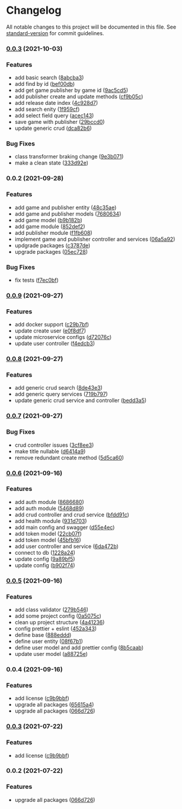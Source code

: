 # Changelog

All notable changes to this project will be documented in this file. See [standard-version](https://github.com/conventional-changelog/standard-version) for commit guidelines.

### [0.0.3](https://github.com/MRdevX/miniature-game-ms/compare/v0.0.2...v0.0.3) (2021-10-03)


### Features

* add basic search ([8abcba3](https://github.com/MRdevX/miniature-game-ms/commit/8abcba39c667f60d8c196d466b18d257b2b9ad7a))
* add find by id ([bef00db](https://github.com/MRdevX/miniature-game-ms/commit/bef00db94cce3d54e07f60d015e32d6071ba9839))
* add get game publisher by game id ([9ac5cd5](https://github.com/MRdevX/miniature-game-ms/commit/9ac5cd51e5e1ca61ef735709d77ced42e11204cb))
* add publisher create and update methods ([cf9b05c](https://github.com/MRdevX/miniature-game-ms/commit/cf9b05c39152f842bee5cac1a8e4f3ea561b31e5))
* add release date index ([4c928d7](https://github.com/MRdevX/miniature-game-ms/commit/4c928d725748ee975241e815c44b9080b0fa2c94))
* add search enity ([1f959cf](https://github.com/MRdevX/miniature-game-ms/commit/1f959cf817b218524e990ecda610d792ef4386db))
* add select field query ([acec143](https://github.com/MRdevX/miniature-game-ms/commit/acec14321c9aec124671c86cf5685d82d285ddda))
* save game with publisher ([29bccd0](https://github.com/MRdevX/miniature-game-ms/commit/29bccd0ca318137b157d30924e81c7983e25cba1))
* update generic crud ([dca82b6](https://github.com/MRdevX/miniature-game-ms/commit/dca82b6fa889d026d798c49d96b5a8ddc26c3937))


### Bug Fixes

* class transformer braking change ([9e3b071](https://github.com/MRdevX/miniature-game-ms/commit/9e3b0713db522c30c5b41c3ac1c3ca9a902419e5))
* make a clean state ([333d92e](https://github.com/MRdevX/miniature-game-ms/commit/333d92ef93e8dc944ca4269b3e4c65d7fb232a7f))

### 0.0.2 (2021-09-28)

### Features

- add game and publisher entity ([48c35ae](https://github.com/MRdevX/miniature-game-ms/commit/48c35aebbf0392aae0d4b14c3696e7dd1f9be937))
- add game and publisher models ([7680634](https://github.com/MRdevX/miniature-game-ms/commit/768063405f1aa16b162bbdfc6d64631a3844762f))
- add game model ([b9b182b](https://github.com/MRdevX/miniature-game-ms/commit/b9b182b22f6ae92c50baacb3a3e68ad882d72305))
- add game module ([852def2](https://github.com/MRdevX/miniature-game-ms/commit/852def229ef490c13d040e613bc7c150c59bb38f))
- add publisher module ([f1fb608](https://github.com/MRdevX/miniature-game-ms/commit/f1fb6083a5a335d14e93438f0fa1af13b2721597))
- implement game and publisher controller and services ([06a5a92](https://github.com/MRdevX/miniature-game-ms/commit/06a5a92468242297784e2aa10f70cc1f9aa1d88c))
- updgrade packages ([c3787de](https://github.com/MRdevX/miniature-game-ms/commit/c3787deb4610540b60142d423ff7f20a6e9a3a0a))
- upgrade packages ([05ec728](https://github.com/MRdevX/miniature-game-ms/commit/05ec728c74e62e2d8059253135fb4f4a9c53ce80))

### Bug Fixes

- fix tests ([f7ec0bf](https://github.com/MRdevX/miniature-game-ms/commit/f7ec0bf6a6bd35f76e3480d15a66499a2218ede3))

### [0.0.9](https://github.com/MRdevX/nestjs-microservice-kit/compare/v0.0.8...v0.0.9) (2021-09-27)

### Features

- add docker support ([c29b7bf](https://github.com/MRdevX/nestjs-microservice-kit/commit/c29b7bf45d6a08d6031a67d0cc5e61f453d57069))
- update create user ([e0f8df7](https://github.com/MRdevX/nestjs-microservice-kit/commit/e0f8df7f3f86c277dcb5a1a4d75244d92a61f8fb))
- update microservice configs ([d72076c](https://github.com/MRdevX/nestjs-microservice-kit/commit/d72076c6e68b79f51057bfecf26b6ddf92a266f6))
- update user controller ([f4edcb3](https://github.com/MRdevX/nestjs-microservice-kit/commit/f4edcb3f594ee44629006a0868638f40e8ec3d41))

### [0.0.8](https://github.com/MRdevX/nestjs-microservice-kit/compare/v0.0.7...v0.0.8) (2021-09-27)

### Features

- add generic crud search ([8de43e3](https://github.com/MRdevX/nestjs-microservice-kit/commit/8de43e3f31834c736923dfe9c5158938b59bfee5))
- add generic query services ([719b797](https://github.com/MRdevX/nestjs-microservice-kit/commit/719b79786d809e0dfd466190efb3abfbeb1dc36d))
- update generic crud service and controller ([bedd3a5](https://github.com/MRdevX/nestjs-microservice-kit/commit/bedd3a56b5058e6d8a95abbad2ab50ebeb2e09bc))

### [0.0.7](https://github.com/MRdevX/nestjs-microservice-kit/compare/v0.0.6...v0.0.7) (2021-09-27)

### Bug Fixes

- crud controller issues ([3cf8ee3](https://github.com/MRdevX/nestjs-microservice-kit/commit/3cf8ee30a65cab1aa3c78dccaaabed0ad595265e))
- make title nullable ([d6414a9](https://github.com/MRdevX/nestjs-microservice-kit/commit/d6414a9e0b09771783fabe853675f506044fba17))
- remove redundant create method ([5d5ca60](https://github.com/MRdevX/nestjs-microservice-kit/commit/5d5ca603552f5ea10ab6dc3a311c89c238558f8f))

### [0.0.6](https://github.com/MRdevX/nestjs-microservice-kit/compare/v0.0.5...v0.0.6) (2021-09-16)

### Features

- add auth module ([8686680](https://github.com/MRdevX/nestjs-microservice-kit/commit/86866805d31bd41a55c0fb6a07fb81385fb96526))
- add auth module ([5468d89](https://github.com/MRdevX/nestjs-microservice-kit/commit/5468d89e4876889ea8f4b3d80f4bcee4d10f9335))
- add crud controller and crud service ([bfdd91c](https://github.com/MRdevX/nestjs-microservice-kit/commit/bfdd91c094511057ed691745c61ccc1212ce83ce))
- add health module ([931d703](https://github.com/MRdevX/nestjs-microservice-kit/commit/931d70310fb86472f378c05892b0ac41cc31dc6c))
- add main config and swagger ([d55e4ec](https://github.com/MRdevX/nestjs-microservice-kit/commit/d55e4ec784ce059a130e726d5140991bf8ea5515))
- add token model ([22cb07f](https://github.com/MRdevX/nestjs-microservice-kit/commit/22cb07fce9671f223385911abc539a8163ea4afe))
- add token model ([45bfb16](https://github.com/MRdevX/nestjs-microservice-kit/commit/45bfb169425710eb8933a300bd4d0d606429a078))
- add user controller and service ([6da472b](https://github.com/MRdevX/nestjs-microservice-kit/commit/6da472bf83c26be911dfa2eac7434b895f41a5b5))
- connect to db ([1228a24](https://github.com/MRdevX/nestjs-microservice-kit/commit/1228a244852ef5190d56a365a041905c44159dad))
- update config ([9a89bf5](https://github.com/MRdevX/nestjs-microservice-kit/commit/9a89bf5748becd69d7bde1de5f6bd832783dde58))
- update config ([b902f74](https://github.com/MRdevX/nestjs-microservice-kit/commit/b902f7462e7ac835efad37d1c9c87ad9b5be8480))

### [0.0.5](https://github.com/MRdevX/nestjs-microservice-kit/compare/v0.0.4...v0.0.5) (2021-09-16)

### Features

- add class validator ([279b546](https://github.com/MRdevX/nestjs-microservice-kit/commit/279b5464b55b27c3b304a3bef9912e3241a32c06))
- add some project config ([0a5075c](https://github.com/MRdevX/nestjs-microservice-kit/commit/0a5075ce4f4230855f981d8ae95e72446ad68c64))
- clean up project structure ([4a41236](https://github.com/MRdevX/nestjs-microservice-kit/commit/4a4123692a38efc55a35fe5a57cd332bca9957ac))
- config prettier + eslint ([452a343](https://github.com/MRdevX/nestjs-microservice-kit/commit/452a3436bb90cf7367efa98cdcf4a91c8f1e2d69))
- define base ([888eddd](https://github.com/MRdevX/nestjs-microservice-kit/commit/888edddeac12092d60d3187340d950d6ea449307))
- define user entity ([08f67b1](https://github.com/MRdevX/nestjs-microservice-kit/commit/08f67b1f90ca008f1fd742901ca24743fac9a7ec))
- define user model and add prettier config ([8b5caab](https://github.com/MRdevX/nestjs-microservice-kit/commit/8b5caab502c6aea08e7e18b064ec941e05d22e0c))
- update user model ([a88725e](https://github.com/MRdevX/nestjs-microservice-kit/commit/a88725e7bdd89f102ae9bb6816a2643339e68044))

### 0.0.4 (2021-09-16)

### Features

- add license ([c9b9bbf](https://github.com/MRdevX/nestjs-microservice-kit/commit/c9b9bbf60aa0da53eb8c773f7c21e491c3c501a1))
- upgrade all packages ([65615a4](https://github.com/MRdevX/nestjs-microservice-kit/commit/65615a4415480c36798c2a436eedf5192c538027))
- upgrade all packages ([066d726](https://github.com/MRdevX/nestjs-microservice-kit/commit/066d72678c2b5c3ab3eb35c0f53763456ad066f4))

### [0.0.3](https://github.com/MRdevX/nestjs-microservice-kit/compare/v0.0.2...v0.0.3) (2021-07-22)

### Features

- add license ([c9b9bbf](https://github.com/MRdevX/nestjs-microservice-kit/commit/c9b9bbf60aa0da53eb8c773f7c21e491c3c501a1))

### 0.0.2 (2021-07-22)

### Features

- upgrade all packages ([066d726](https://github.com/MRdevX/nestjs-microservice-kit/commit/066d72678c2b5c3ab3eb35c0f53763456ad066f4))
